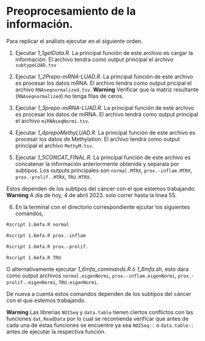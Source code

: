 # Preoprocesamiento de la información.

Para replicar el análists ejecutar en el siguiente orden.

1. Ejecutar *1_1getData.R*. La principal función de este archivo es cargar la información. El archivo tendra como output principal el archivo $\texttt{subtypeLUAD.tsv}$

2. Ejecutar *1_2Prepo-mRNA-LUAD.R*. La principal función de este archivo es procesar los datos mRNA. El archivo tendra como output pricipal el archivo $\texttt{RNAseqnormalized.tsv}$. 
**Warning** Verificar que la matriz resultante ($\texttt{RNAseqnormalized}$) no tenga filas de ceros.

3. Ejecutar *1_3prepo-miRNA-LUAD.R*. La principal función de este archivo es procesar los datos de miRNA. El archivo tendrá como output principal el archivo $\texttt{miRNAseqNormi.tsv}$.

4. Ejecutar *1_4prepoMethyLUAD.R*. La principal función de este archivo es procesar los datos de Methylation. El archivo tendrá como output principal el archivo $\texttt{MethyM.tsv}$.

5. Ejecutar *1_5CONCAT_FINAL.R*. La principal función de este archivo es concatenar la información anteriormente obtenida y separala por subtipos. Los outputs principales son $\texttt{normal.MTRX}$, $\texttt{prox.-inflam.MTRX}$, $\texttt{prox.-prolif..MTRX}$, $\texttt{TRU.MTRX}$.

Estos dependen de los subtipos del cáncer con el que estemos trabajando.  **Warning** A día de hoy, 4 de abril 2023. solo correr hasta la línea 55.

6. En la terminal con el directorio correspondiente ejcutar los siguientes comandos,

```bash
Rscript 1.6mfa.R normal
```

```bash
Rscript 1.6mfa.R prox.-inflam
```

```bash
Rscript 1.6mfa.R prox.-prolif.
```

```bash
Rscript 1.6mfa.R TRU
```
O alternativamente ejecutar *1_6mfa_commands.R* ó *1_6mfa.sh*, esto dara como output archivos $\texttt{normal.eigenNormi}$, $\texttt{prox.-inflam.eigenNormi}$, $\texttt{prox.-prolif..eigenNormi}$, $\texttt{TRU.eigenNormi}$.

De nueva a cuenta estos comandos dependen de los subtipos del cáncer con el que estemos trabajando.

**Warning** Las librerias $\texttt{NOISeq}$ y $\texttt{data.table}$ tienen ciertos conflictos con las funciones $\texttt{dat}, \texttt{ReadData}$ por lo cual se recomienda verificar que antes de cada una de estas funciones se encuentre ya sea $\texttt{NOISeq::}$ o $\texttt{data.table::}$ antes de ejecutar la respectiva función.
